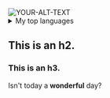 <picture>
 <source media="(prefers-color-scheme: dark)" srcset="YOUR-DARKMODE-IMAGE">
 <source media="(prefers-color-scheme: light)" srcset="YOUR-LIGHTMODE-IMAGE">
 <img alt="YOUR-ALT-TEXT" src="YOUR-DEFAULT-IMAGE">
</picture>

<details>
<summary>My top languages</summary>

| Rank | Languages |
|-----:|-----------|
|     1| Javascript|
|     2| Python    |
|     3| SQL       |

</details>

## This is an h2.

### This is an h3.

Isn't today a **wonderful** day?

